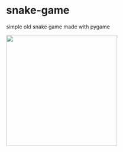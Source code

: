 # snake-game
simple old snake game made with pygame


<img src="https://user-images.githubusercontent.com/20709480/182609556-3942efcb-eef6-42a8-af53-42500617d2c6.png" width="300" height="300">
